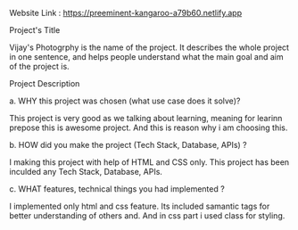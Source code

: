Website Link : https://preeminent-kangaroo-a79b60.netlify.app

Project's Title

Vijay's Photogrphy is the name of the project. It describes the whole project in one sentence, and helps people understand what the main goal and aim of the project is.

Project Description

a. WHY this project was chosen (what use case does it solve)?

This project is very good as we talking about learning, meaning for learinn prepose this is awesome project. And this is reason why i am choosing this.

b. HOW did you make the project (Tech Stack, Database, APIs) ?

I making this project with help of HTML and CSS only. This project has been inculded any Tech Stack, Database, APIs.

c. WHAT features, technical things you had implemented ?

I implemented only html and css feature. Its included samantic tags for better understanding of others and. And in css part i used class for styling.
